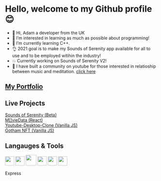 # Hello, welcome to my Github profile 😊

- 👋 Hi, Adam a developer from the UK
- 👀 I’m interested in learning as much as possible about programming!
- 🌱 I’m currently learning C++.
- 👌 2021 goal is to make my Sounds of Serenity app available for all to use and to be employed witihin the industry! 
- :collision: Currently working on Sounds of Serenity V2! 
- :musical_note: I have built a community on youtube for those interested in relatioship between music and meditation. <a href="https://www.youtube.com/channel/UC1YkLNMx1vKGDJSX3_ljsEQ" target="_blank">click here</a>

##  <a href="https://www.accode.co.uk/" target="_blank">My Portfolio</a> 

## Live Projects
  
<a href="https://soundsofserenity.netlify.app/" target="_blank">Sounds of Serenity (Beta)</a> <br>
<a href="https://movie-app-243e1.web.app/" target="_blank">M[]vieData (React)</a><br>
<a href="https://youtube-desktop-clone.netlify.app/" target="_blank">Youtube-Desktop-Clone (Vanilla JS)</a><br>
<a href="https://gothamnft.netlify.app/" target="_blank">Gotham NFT (Vanilla JS)</a><br>

## Langauges & Tools

<div display='flex' >
<img width="30px" margin-right:'5px' src='https://cdn2.iconfinder.com/data/icons/designer-skills/128/code-programming-javascript-software-develop-command-language-256.png'/>
<img width="30px" margin-right:'5px' src='https://cdn4.iconfinder.com/data/icons/logos-3/600/React.js_logo-256.png'/>
<img width="35px" margin-right:'5px' src='https://cdn0.iconfinder.com/data/icons/HTML5/256/HTML_Logo.png'/>
<img width="30px" margin-right:'5px' src='https://cdn1.iconfinder.com/data/icons/logotypes/32/badge-css-3-256.png'/>
<img width="30px" margin-right:'5px' src='https://external-content.duckduckgo.com/iu/?u=http%3A%2F%2Fvanseodesign.com%2Fblog%2Fwp-content%2Fuploads%2F2015%2F09%2Fsass-logo-2.png&f=1&nofb=1'/>
  <img width="30px" margin-right:'5px' src='https://external-content.duckduckgo.com/iu/?u=https%3A%2F%2Fi0.wp.com%2Fwww.netgains.org%2Fwp-content%2Fuploads%2F2014%2F01%2Fnode_js.png%3Fresize%3D249%252C287%26ssl%3D1&f=1&nofb=1'/>
  <p>Express</p>
  
  
  
  
<div />




  
  
  
  
  
  
  
  





